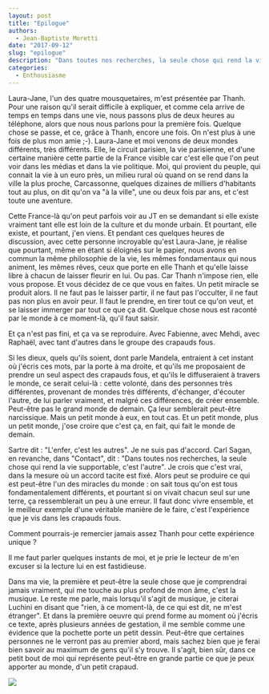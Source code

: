 ```yaml
---
layout: post
title: "Epilogue"
authors: 
  - Jean-Baptiste Moretti
date: "2017-09-12"
slug: "epilogue"
description: "Dans toutes nos recherches, la seule chose qui rend la vie supportable, c'est l'autre."
categories:
  - Enthousiasme
---
```


Laura-Jane, l'un des quatre mousquetaires, m'est présentée par Thanh. Pour une raison qu'il serait difficile à expliquer, et comme cela arrive de temps en temps dans une vie, nous passons plus de deux heures au téléphone, alors que nous nous parlons pour la première fois. Quelque chose se passe, et ce, grâce à Thanh, encore une fois. On n'est plus à une fois de plus mon amie ;-). Laura-Jane et moi venons de deux mondes différents, très différents. Elle, le circuit parisien, la vie parisienne, et d'une certaine manière cette partie de la France visible car c'est elle que l'on peut voir dans les médias et dans la vie politique. Moi, qui provient du peuple, qui connait la vie à un euro près, un milieu rural où quand on se rend dans la ville la plus proche, Carcassonne, quelques dizaines de milliers d'habitants tout au plus, on dit qu'on va "à la ville", une ou deux fois par ans, et c'est toute une aventure. 

Cette France-là qu'on peut parfois voir au JT en se demandant si elle existe vraiment tant elle est loin de la culture et du monde urbain. Et pourtant, elle existe, et pourtant, j'en viens. Et pendant ces quelques heures de discussion, avec cette personne incroyable qu'est Laura-Jane, je réalise que pourtant, même en étant si éloignés sur le papier, nous avons en commun la même philosophie de la vie, les mêmes fondamentaux qui nous animent, les mêmes rêves, ceux que porte en elle Thanh et qu'elle laisse libre à chacun de laisser fleurir en lui. Ou pas. Car Thanh n'impose rien, elle vous propose. Et vous décidez de ce que vous en faites. Un petit miracle se produit alors. Il ne faut pas le laisser partir, il ne faut pas l'occulter, il ne faut pas non plus en avoir peur. Il faut le prendre, en tirer tout ce qu'on veut, et se laisser immerger par tout ce que ça dit. Quelque chose nous est raconté par le monde à ce moment-là, qu'il faut saisir.

Et ça n'est pas fini, et ça va se reproduire. Avec Fabienne, avec Mehdi, avec Raphaël, avec tant d'autres dans le groupe des crapauds fous.

Si les dieux, quels qu'ils soient, dont parle Mandela, entraient à cet instant où j'écris ces mots, par la porte à ma droite, et qu'ils me proposaient de prendre un seul aspect des crapauds fous, et qu'ils le diffuseraient à travers le monde, ce serait celui-là : cette volonté, dans des personnes très différentes, provenant de mondes très différents, d'échanger, d'écouter l'autre, de lui parler vraiment, et malgré ces différences, de créer ensemble. Peut-être pas le grand monde de demain. Ça leur semblerait peut-être narcissique. Mais un petit monde à eux, en tout cas. Et un petit monde, plus un petit monde, j'ose croire que c'est ça, en fait, qui fait le monde de demain.

Sartre dit : "L'enfer, c'est les autres". Je ne suis pas d'accord. Carl Sagan, en revanche, dans "Contact", dit : "Dans toutes nos recherches, la seule chose qui rend la vie supportable, c'est l'autre". Je crois que c'est vrai, dans la mesure où un accord tacite est fixé. Alors peut se produire ce qui est peut-être l'un des miracles du monde : on sait tous qu'on est tous fondamentalement différents, et pourtant si on vivait chacun seul sur une terre, ça ressemblerait un peu à une erreur. Il faut donc vivre ensemble, et le meilleur exemple d'une véritable manière de le faire, c'est l'expérience que je vis dans les crapauds fous.

Comment pourrais-je remercier jamais assez Thanh pour cette expérience unique ?

Il me faut parler quelques instants de moi, et je prie le lecteur de m'en excuser si la lecture lui en est fastidieuse.

Dans ma vie, la première et peut-être la seule chose que je comprendrai jamais vraiment, qui me touche au plus profond de mon âme, c'est la musique. Le reste me parle, mais lorsqu'il s'agit de musique, je citerai Luchini en disant que "rien, à ce moment-là, de ce qui est dit, ne m'est étranger". Et dans la première oeuvre qui prend forme au moment où j'écris ce texte, après plusieurs années de gestation, il me semble comme une évidence que la pochette porte un petit dessin. Peut-être que certaines personnes ne le verront pas au premier abord, mais sachez bien que je ferai bien savoir au maximum de gens qu'il s'y trouve. Il s'agit, bien sûr, dans ce petit bout de moi qui représente peut-être en grande partie ce que je peux apporter au monde, d'un petit crapaud.

<img src="{{ site.urlimg }}/profiles/epilogue_illus.png" />
